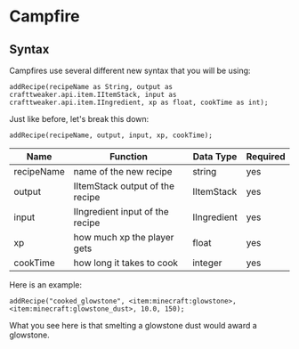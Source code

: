 # Campfire


## Syntax
Campfires use several different new syntax that you will be using:
```zenscript
addRecipe(recipeName as String, output as crafttweaker.api.item.IItemStack, input as crafttweaker.api.item.IIngredient, xp as float, cookTime as int);
```
Just like before, let's break this down:
```zenscript
addRecipe(recipeName, output, input, xp, cookTime);
```

| Name | Function | Data Type | Required |
|------|----------|-----------|----------|
| recipeName | name of the new recipe | string | yes |
| output | IItemStack output of the recipe | IItemStack | yes |
| input | IIngredient input of the recipe | IIngredient | yes |
| xp | how much xp the player gets | float | yes |
| cookTime | how long it takes to cook | integer | yes |

Here is an example:

```zenscript
addRecipe("cooked_glowstone", <item:minecraft:glowstone>, <item:minecraft:glowstone_dust>, 10.0, 150);
```
What you see here is that smelting a glowstone dust would award a glowstone.